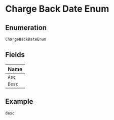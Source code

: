 
# Charge Back Date Enum

## Enumeration

`ChargeBackDateEnum`

## Fields

| Name |
|  --- |
| `Asc` |
| `Desc` |

## Example

```
desc
```

